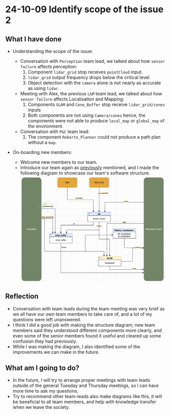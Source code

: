 # 24-10-09 Identify scope of the issue 2

## What I have done

- Understanding the scope of the issue:
  - Conversation with `Perception` team lead, we talked about how `sensor failure` affects perception:
    1. Component `lidar_grid` stop receives `pointCloud` input.
    2. `lidar_grid` output frequency drops below the critical level.
    3. Object detection with the `camera` alone is not nearly as accurate as using `lidar`.
  - Meeting with Alex, the previous `L&M` team lead, we talked about how `sensor failure` affects Localisation and Mapping:
    1. Components `SLAM` and `Cone_Buffer` stop receive `lidar_grid/cones` inputs
    2. Both components are not using `Camera/cones` hence, the components were not able to produce `local_map` or `global_map` of the environment.
  - Conversation with `P&C` team lead:
    1. The component `Roberto_Planner` could not produce a path plan without a `map`.

- On-boarding new members:
  - Welcome new members to our team.
  - Introduce our team again as [previously](24-10-01%20Identify_scope_of_the_issue_1.md) mentioned, and I made the following diagram to showcase our team's software structure.
   ![localisation_diagram](/evidence/localisation_diagram.png)

## Reflection

- Conversation with team leads during the team meeting was very brief as we all have our own team members to take care of, and a lot of my questions were left unanswered.
- I think I did a good job with making the structure diagram; new team members said they understood different components more clearly, and even some of the senior members found it useful and cleared up some confusion they had previously.  
- While I was making the diagram, I also identified some of the improvements we can make in the future.

## What am I going to do?

- In the future, I will try to arrange proper meetings with team leads outside of the general Tuesday and Thursday meetings, so I can have more time to ask my questions.
- Try to recommend other team-leads also make diagrams like this, it will be beneficial to all team members, and help with knowledge transfer when we leave the society.
